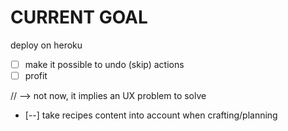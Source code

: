 CURRENT GOAL
============

deploy on heroku

- [  ] make it possible to undo (skip) actions
- [  ] profit

//  --> not now, it implies an UX problem to solve
- [--] take recipes content into account when crafting/planning
